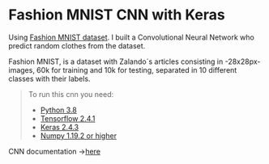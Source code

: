 # Fashion MNIST CNN with Keras
Using [Fashion MNIST dataset](https://github.com/zalandoresearch/fashion-mnist "Fashion MNIST dataset"). I built a Convolutional Neural Network who predict random clothes from the dataset. 

Fashion MNIST, is a dataset with Zalando´s articles consisting in -28x28px- images, 60k for training and 10k for testing, separated in 10 different classes with their labels.

> To run this cnn you need:
>- [Python 3.8](https://www.python.org/downloads/windows/ "Python 3.8")
>- [Tensorflow 2.4.1](https://www.tensorflow.org/install?hl=es-419 "Tensorflow 2.4.1")
>- [Keras 2.4.3](https://keras.io/ "Keras 2.4.3")
> - [Numpy 1.19.2 or higher](https://numpy.org/devdocs/release/1.19.2-notes.html "Numpy 1.19.2 or higher")

CNN documentation ->[here](http://nooot.co/text/Articles%20and%20videos%20to%20understand%20how%20a%20cnn%20works)
